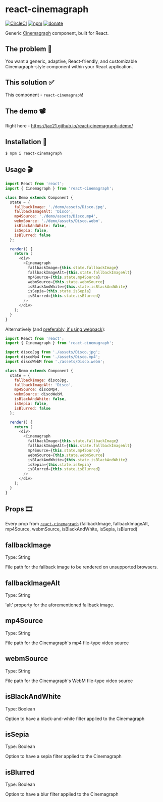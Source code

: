 # react-cinemagraph

[![CircleCI](https://circleci.com/gh/Jac21/react-cinemagraph.svg?style=shield)](https://circleci.com/gh/Jac21/react-cinemagraph)
[![npm](https://img.shields.io/npm/v/react-cinemagraph.svg)](https://www.npmjs.com/package/react-cinemagraph)
[![donate](https://img.shields.io/badge/%24-Buy%20me%20a%20coffee-ff69b4.svg)](https://www.buymeacoffee.com/jac21)

Generic [Cinemagraph](https://en.wikipedia.org/wiki/Cinemagraph) component, built for React.

[build-badge]: https://img.shields.io/travis/user/repo/master.png?style=flat-square
[build]: https://travis-ci.org/user/repo
[npm-badge]: https://img.shields.io/npm/v/npm-package.png?style=flat-square
[npm]: https://www.npmjs.org/package/npm-package
[coveralls-badge]: https://img.shields.io/coveralls/user/repo/master.png?style=flat-square
[coveralls]: https://coveralls.io/github/user/repo

## The problem 🤔

You want a generic, adaptive, React-friendly, and customizable Cinemagraph-style component within your React application.

## This solution ✅

This component - `react-cinemagraph`!

## The demo 📽

Right here - https://jac21.github.io/react-cinemagraph-demo/

## Installation 🎥

```
$ npm i react-cinemagraph
```

## Usage 🎬

```javascript
import React from 'react';
import { Cinemagraph } from 'react-cinemagraph';

class Demo extends Component {
  state = {
    fallbackImage: './demo/assets/Disco.jpg',
    fallbackImageAlt: 'Disco',
    mp4Source: './demo/assets/Disco.mp4',
    webmSource: './demo/assets/Disco.webm',
    isBlackAndWhite: false,
    isSepia: false,
    isBlurred: false
  };

  render() {
    return (
      <div>
        <Cinemagraph
          fallbackImage={this.state.fallbackImage}
          fallbackImageAlt={this.state.fallbackImageAlt}
          mp4Source={this.state.mp4Source}
          webmSource={this.state.webmSource}
          isBlackAndWhite={this.state.isBlackAndWhite}
          isSepia={this.state.isSepia}
          isBlurred={this.state.isBlurred}
        />
      </div>
    );
  }
}
```

Alternatively (and [preferably, if using webpack](https://github.com/facebook/create-react-app/blob/master/packages/react-scripts/template/README.md#adding-images-fonts-and-files)):

```javascript
import React from 'react';
import { Cinemagraph } from 'react-cinemagraph';

import discoJpg from './assets/Disco.jpg';
import discoMp4 from './assets/Disco.mp4';
import discoWebM from './assets/Disco.webm';

class Demo extends Component {
  state = {
    fallbackImage: discoJpg,
    fallbackImageAlt: 'Disco',
    mp4Source: discoMp4,
    webmSource: discoWebM,
    isBlackAndWhite: false,
    isSepia: false,
    isBlurred: false
  };

  render() {
    return (
      <div>
        <Cinemagraph
          fallbackImage={this.state.fallbackImage}
          fallbackImageAlt={this.state.fallbackImageAlt}
          mp4Source={this.state.mp4Source}
          webmSource={this.state.webmSource}
          isBlackAndWhite={this.state.isBlackAndWhite}
          isSepia={this.state.isSepia}
          isBlurred={this.state.isBlurred}
        />
      </div>
    );
  }
}
```

## Props 🎞

Every prop from [`react-cinemagraph`](https://github.com/Jac21/react-cinemagraph#props) (fallbackImage, fallbackImageAlt, mp4Source, webmSource, isBlackAndWhite, isSepia, isBlurred)

## fallbackImage

Type: String

File path for the fallback image to be rendered on unsupported browsers.

## fallbackImageAlt

Type: String

'alt' property for the aforementioned fallback image.

## mp4Source

Type: String

File path for the Cinemagraph's mp4 file-type video source

## webmSource

Type: String

File path for the Cinemagraph's WebM file-type video source

## isBlackAndWhite

Type: Boolean

Option to have a black-and-white filter applied to the Cinemagraph

## isSepia

Type: Boolean

Option to have a sepia filter applied to the Cinemagraph

## isBlurred

Type: Boolean

Option to have a blur filter applied to the Cinemagraph
